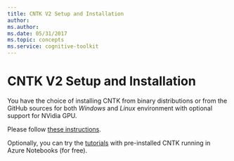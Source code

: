 ```yaml
---
title: CNTK V2 Setup and Installation
author: 
ms.author: 
ms.date: 05/31/2017
ms.topic: concepts
ms.service: cognitive-toolkit
---
```


# CNTK V2 Setup and Installation

You have the choice of installing CNTK from binary distributions or from
the GitHub sources for both *Windows* and *Linux* environment with
optional support for NVidia GPU.

Please follow [these instructions](/cognitive-toolkit/setup-cntk-on-your-machine).

Optionally, you can try the [tutorials](https://notebooks.azure.com/cntk/libraries/tutorials) with pre-installed CNTK running in Azure Notebooks (for free).
